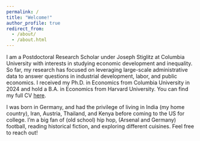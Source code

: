```yaml
---
permalink: /
title: "Welcome!"
author_profile: true
redirect_from: 
  - /about/
  - /about.html
---
```


I am a Postdoctoral Research Scholar under Joseph Stiglitz at Columbia University with interests in studying economic development and inequality. So far, my research has focused on leveraging large-scale administrative data to answer questions in industrial development, labor, and public economics. I received my Ph.D. in Economics from Columbia University in 2024 and hold a B.A. in Economics from Harvard University. You can find my full CV [here](https://parijatlal.github.io/files/lal_parijat_cv.pdf).

I was born in Germany, and had the privilege of living in India (my home country), Iran, Austria, Thailand, and Kenya before coming to the US for college. I’m a big fan of (old school) hip hop, (Arsenal and Germany) football, reading historical fiction, and exploring different cuisines. Feel free to reach out!
